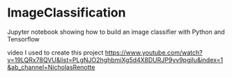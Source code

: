 # ImageClassification
Jupyter notebook showing how to build an image classifier with Python and Tensorflow

video I used to create this project https://www.youtube.com/watch?v=19LQRx78QVU&list=PLgNJO2hghbmiXg5d4X8DURJP9yv9pgjIu&index=1&ab_channel=NicholasRenotte

